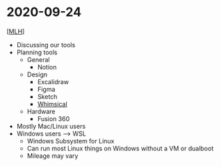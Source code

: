 # 2020-09-24

[[MLH]]

- Discussing our tools
- Planning tools
  - General
    - Notion
  - Design
    - Excalidraw
    - Figma
    - Sketch
    - [Whimsical](https://whimsical.com)
  - Hardware
    - Fusion 360
- Mostly Mac/Linux users
- Windows users --> WSL
  - Windows Subsystem for Linux
  - Can run most Linux things on Windows without a VM or dualboot
  - Mileage may vary

[//begin]: # "Autogenerated link references for markdown compatibility"
[MLH]: mlh "Major League Hacking"
[//end]: # "Autogenerated link references"